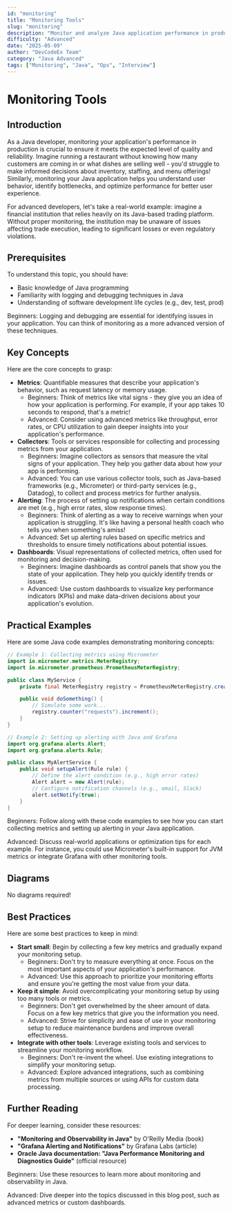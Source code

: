 ```yaml
---
id: "monitoring"
title: "Monitoring Tools"
slug: "monitoring"
description: "Monitor and analyze Java application performance in production."
difficulty: "Advanced"
date: "2025-05-09"
author: "DevCodeEx Team"
category: "Java Advanced"
tags: ["Monitoring", "Java", "Ops", "Interview"]
---
```


# Monitoring Tools

## Introduction

As a Java developer, monitoring your application's performance in production is crucial to ensure it meets the expected level of quality and reliability. Imagine running a restaurant without knowing how many customers are coming in or what dishes are selling well - you'd struggle to make informed decisions about inventory, staffing, and menu offerings! Similarly, monitoring your Java application helps you understand user behavior, identify bottlenecks, and optimize performance for better user experience.

For advanced developers, let's take a real-world example: imagine a financial institution that relies heavily on its Java-based trading platform. Without proper monitoring, the institution may be unaware of issues affecting trade execution, leading to significant losses or even regulatory violations.

## Prerequisites

To understand this topic, you should have:

* Basic knowledge of Java programming
* Familiarity with logging and debugging techniques in Java
* Understanding of software development life cycles (e.g., dev, test, prod)

Beginners: Logging and debugging are essential for identifying issues in your application. You can think of monitoring as a more advanced version of these techniques.

## Key Concepts

Here are the core concepts to grasp:

* **Metrics**: Quantifiable measures that describe your application's behavior, such as request latency or memory usage.
	+ Beginners: Think of metrics like vital signs - they give you an idea of how your application is performing. For example, if your app takes 10 seconds to respond, that's a metric!
	+ Advanced: Consider using advanced metrics like throughput, error rates, or CPU utilization to gain deeper insights into your application's performance.
* **Collectors**: Tools or services responsible for collecting and processing metrics from your application.
	+ Beginners: Imagine collectors as sensors that measure the vital signs of your application. They help you gather data about how your app is performing.
	+ Advanced: You can use various collector tools, such as Java-based frameworks (e.g., Micrometer) or third-party services (e.g., Datadog), to collect and process metrics for further analysis.
* **Alerting**: The process of setting up notifications when certain conditions are met (e.g., high error rates, slow response times).
	+ Beginners: Think of alerting as a way to receive warnings when your application is struggling. It's like having a personal health coach who tells you when something's amiss!
	+ Advanced: Set up alerting rules based on specific metrics and thresholds to ensure timely notifications about potential issues.
* **Dashboards**: Visual representations of collected metrics, often used for monitoring and decision-making.
	+ Beginners: Imagine dashboards as control panels that show you the state of your application. They help you quickly identify trends or issues.
	+ Advanced: Use custom dashboards to visualize key performance indicators (KPIs) and make data-driven decisions about your application's evolution.

## Practical Examples

Here are some Java code examples demonstrating monitoring concepts:

```java
// Example 1: Collecting metrics using Micrometer
import io.micrometer.metrics.MeterRegistry;
import io.micrometer.prometheus.PrometheusMeterRegistry;

public class MyService {
    private final MeterRegistry registry = PrometheusMeterRegistry.create();

    public void doSomething() {
        // Simulate some work...
        registry.counter("requests").increment();
    }
}

// Example 2: Setting up alerting with Java and Grafana
import org.grafana.alerts.Alert;
import org.grafana.alerts.Rule;

public class MyAlertService {
    public void setupAlert(Rule rule) {
        // Define the alert condition (e.g., high error rates)
        Alert alert = new Alert(rule);
        // Configure notification channels (e.g., email, Slack)
        alert.setNotify(true);
    }
}
```

Beginners: Follow along with these code examples to see how you can start collecting metrics and setting up alerting in your Java application.

Advanced: Discuss real-world applications or optimization tips for each example. For instance, you could use Micrometer's built-in support for JVM metrics or integrate Grafana with other monitoring tools.

## Diagrams

No diagrams required!

## Best Practices

Here are some best practices to keep in mind:

* **Start small**: Begin by collecting a few key metrics and gradually expand your monitoring setup.
	+ Beginners: Don't try to measure everything at once. Focus on the most important aspects of your application's performance.
	+ Advanced: Use this approach to prioritize your monitoring efforts and ensure you're getting the most value from your data.
* **Keep it simple**: Avoid overcomplicating your monitoring setup by using too many tools or metrics.
	+ Beginners: Don't get overwhelmed by the sheer amount of data. Focus on a few key metrics that give you the information you need.
	+ Advanced: Strive for simplicity and ease of use in your monitoring setup to reduce maintenance burdens and improve overall effectiveness.
* **Integrate with other tools**: Leverage existing tools and services to streamline your monitoring workflow.
	+ Beginners: Don't re-invent the wheel. Use existing integrations to simplify your monitoring setup.
	+ Advanced: Explore advanced integrations, such as combining metrics from multiple sources or using APIs for custom data processing.

## Further Reading

For deeper learning, consider these resources:

* **"Monitoring and Observability in Java"** by O'Reilly Media (book)
* **"Grafana Alerting and Notifications"** by Grafana Labs (article)
* **Oracle Java documentation: "Java Performance Monitoring and Diagnostics Guide"** (official resource)

Beginners: Use these resources to learn more about monitoring and observability in Java.

Advanced: Dive deeper into the topics discussed in this blog post, such as advanced metrics or custom dashboards.
